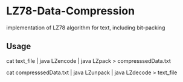 # LZ78-Data-Compression
implementation of LZ78 algorithm for text, including bit-packing
## Usage
cat text_file | java LZencode | java LZpack > compresssedData.txt

cat compresssedData.txt | java LZunpack | java LZdecode > text_file
